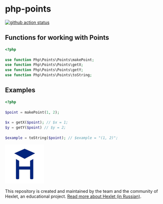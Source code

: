 # php-points

[![github action status](https://github.com/hexlet-components/php-points/workflows/master/badge.svg)](https://github.com/hexlet-components/php-points/actions)

## Functions for working with Points

```php
<?php

use function Php\Points\Points\makePoint;
use function Php\Points\Points\getX;
use function Php\Points\Points\getY;
use function Php\Points\Points\toString;
```

## Examples

```php
<?php

$point = makePoint(1, 2);

$x = getX($point); // $x = 1;
$y = getY($point) // $y = 2;

$example = toString($point); // $example = "(1, 2)";
```

[![Hexlet Ltd. logo](https://raw.githubusercontent.com/Hexlet/hexletguides.github.io/master/images/hexlet_logo128.png)](https://ru.hexlet.io/pages/about?utm_source=github&utm_medium=link&utm_campaign=php-points)

This repository is created and maintained by the team and the community of Hexlet, an educational project. [Read more about Hexlet (in Russian)](https://ru.hexlet.io/pages/about?utm_source=github&utm_medium=link&utm_campaign=php-points).
